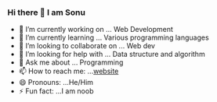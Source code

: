 ### Hi there 👋  I am Sonu  



- 🔭 I’m currently working on ... Web Development 
- 🌱 I’m currently learning ... Various programming languages
- 👯 I’m looking to collaborate on ... Web dev
- 🤔 I’m looking for help with ... Data structure and algorithm
- 💬 Ask me about ... Programming 
- 📫 How to reach me: ...[website](https://sonustein.github.io/cv/)
- 😄 Pronouns: ...He/Him
- ⚡ Fun fact: ...I am noob

